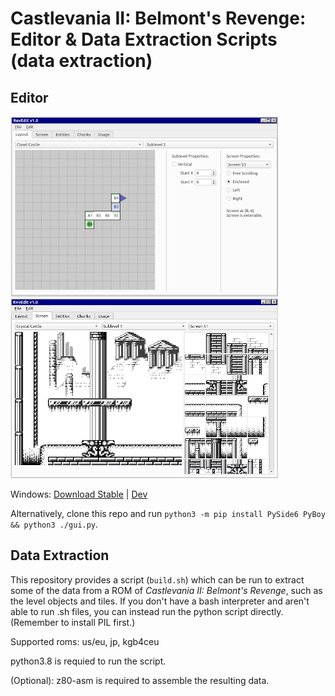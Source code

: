 # Castlevania II: Belmont's Revenge: Editor & Data Extraction Scripts (data extraction)

## Editor

![Screenshot 0](./etc/screenshot-0.png) ![Screenshot 1](./etc/screenshot-1.png)

Windows: [Download Stable](https://github.com/nstbayless/cv2br-editor/releases) | [Dev](https://github.com/nstbayless/cv2br-editor/actions/workflows/build.yml)

Alternatively, clone this repo and run `python3 -m pip install PySide6 PyBoy && python3 ./gui.py`.

## Data Extraction

This repository provides a script (`build.sh`) which can be run to extract some of the data from a ROM of *Castlevania II: Belmont's Revenge*, such as the level objects and tiles. If you don't have a bash interpreter and aren't able to run .sh files, you can instead run the python script directly. (Remember to install PIL first.)

Supported roms: us/eu, jp, kgb4ceu

python3.8 is requied to run the script.

(Optional): z80-asm is required to assemble the resulting data.